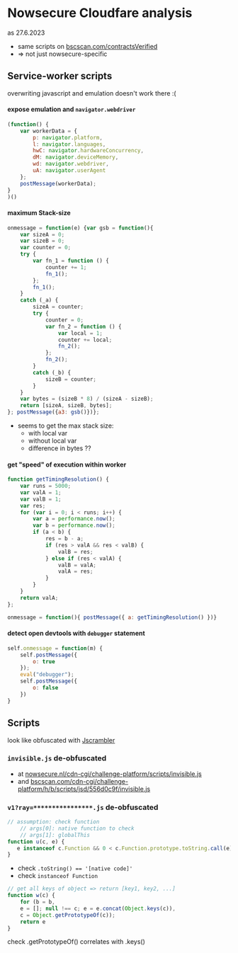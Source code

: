 # Nowsecure Cloudfare analysis
as 27.6.2023
- same scripts on [bscscan.com/contractsVerified](https://bscscan.com/contractsVerified)
- => not just nowsecure-specific

## Service-worker scripts
overwriting javascript and emulation doesn't work there :(


#### expose emulation and `navigator.webdriver`
```js
(function() {
    var workerData = {
        p: navigator.platform,
        l: navigator.languages,
        hwC: navigator.hardwareConcurrency,
        dM: navigator.deviceMemory,
        wd: navigator.webdriver,
        uA: navigator.userAgent
    };
    postMessage(workerData);
}
)()
```

#### maximum Stack-size
```js
onmessage = function(e) {var gsb = function(){
    var sizeA = 0;
    var sizeB = 0;
    var counter = 0;
    try {
        var fn_1 = function () {
            counter += 1;
            fn_1();
        };
        fn_1();
    }
    catch (_a) {
        sizeA = counter;
        try {
            counter = 0;
            var fn_2 = function () {
                var local = 1;
                counter += local;
                fn_2();
            };
            fn_2();
        }
        catch (_b) {
            sizeB = counter;
        }
    }
    var bytes = (sizeB * 8) / (sizeA - sizeB);
    return [sizeA, sizeB, bytes];
}; postMessage({a3: gsb()})};
```
- seems to get the max stack size:
  - with local var
  - without local var
  - difference in bytes ??

#### get "speed" of execution within worker
```js
function getTimingResolution() {
    var runs = 5000;
    var valA = 1;
    var valB = 1;
    var res;
    for (var i = 0; i < runs; i++) {
        var a = performance.now();
        var b = performance.now();
        if (a < b) {
            res = b - a;
            if (res > valA && res < valB) {
                valB = res;
            } else if (res < valA) {
                valB = valA;
                valA = res;
            }
        }
    }
    return valA;
};

onmessage = function(){ postMessage({ a: getTimingResolution() })}
```

#### detect open devtools  with `debugger` statement
```js
self.onmessage = function(m) {
    self.postMessage({
        o: true
    });
    eval("debugger");
    self.postMessage({
        o: false
    })
}
```

## Scripts
 look like obfuscated with [Jscrambler](https://en.wikipedia.org/wiki/Jscrambler)

### `invisible.js` de-obfuscated
- at [nowsecure.nl/cdn-cgi/challenge-platform/scripts/invisible.js](https://nowsecure.nl/cdn-cgi/challenge-platform/scripts/invisible.js)
- and [bscscan.com/cdn-cgi/challenge-platform/h/b/scripts/jsd/556d0c9f/invisible.js](https://bscscan.com/cdn-cgi/challenge-platform/h/b/scripts/jsd/556d0c9f/invisible.js)

### `v1?ray=****************.js` de-obfuscated

```js
// assumption: check function
    // args[0]: native function to check
    // args[1]: globalThis
function u(c, e) {
   e instanceof c.Function && 0 < c.Function.prototype.toString.call(e).indexOf('[native code]')
}
```
- check `.toString() == '[native code]'`
- check `instanceof Function`

```js
// get all keys of object => return [key1, key2, ...]
function w(c) {
    for (b = b,
    e = []; null !== c; e = e.concat(Object.keys(c)),
    c = Object.getPrototypeOf(c));
    return e
}
```
check .getPrototypeOf() correlates with .keys()